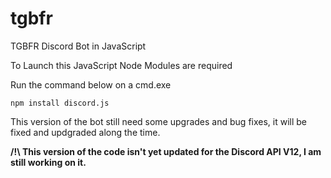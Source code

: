 # tgbfr
TGBFR Discord Bot in JavaScript


To Launch this JavaScript Node Modules are required

Run the command below on a cmd.exe

```npm install discord.js```


This version of the bot still need some upgrades and bug fixes, it will be fixed and updgraded along the time.


**/!\ This version of the code isn't yet updated for the Discord API V12, I am still working on it.**
